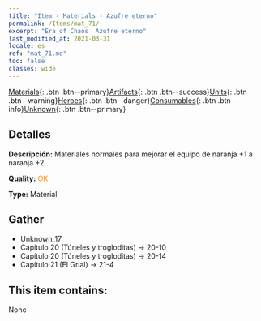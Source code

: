```yaml
---
title: "Item - Materials - Azufre eterno"
permalink: /Items/mat_71/
excerpt: "Era of Chaos  Azufre eterno"
last_modified_at: 2021-03-31
locale: es
ref: "mat_71.md"
toc: false
classes: wide
---
```

 [Materials](/es/Items/){: .btn .btn--primary}[Artifacts](/es/Items/Artifacts/){: .btn .btn--success}[Units](/es/Items/Units/){: .btn .btn--warning}[Heroes](/es/Items/Heroes/){: .btn .btn--danger}[Consumables](/es/Items/Consumables/){: .btn .btn--info}[Unknown](/es/Items/Unknown/){: .btn .btn--primary}

## Detalles
 **Descripción:** Materiales normales para mejorar el equipo de naranja +1 a naranja +2.

 **Quality:** <span style="color: #FF8C00">OK</span>

 **Type:** Material

## Gather

*    Unknown_17 
*    Capítulo 20 (Túneles y trogloditas) -> 20-10 
*    Capítulo 20 (Túneles y trogloditas) -> 20-14 
*    Capítulo 21 (El Grial) -> 21-4 

## This item contains:

  None


